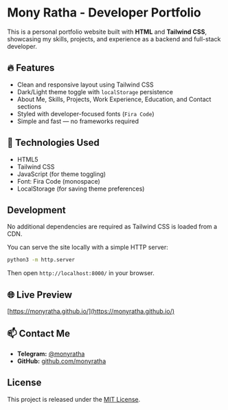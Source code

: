 # Mony Ratha - Developer Portfolio

This is a personal portfolio website built with **HTML** and **Tailwind CSS**, showcasing my skills, projects, and experience as a backend and full-stack developer.

## 🔥 Features

- Clean and responsive layout using Tailwind CSS
- Dark/Light theme toggle with `localStorage` persistence
- About Me, Skills, Projects, Work Experience, Education, and Contact sections
- Styled with developer-focused fonts (`Fira Code`)
- Simple and fast — no frameworks required

## 🧠 Technologies Used

- HTML5
- Tailwind CSS
- JavaScript (for theme toggling)
- Font: Fira Code (monospace)
- LocalStorage (for saving theme preferences)

## Development

No additional dependencies are required as Tailwind CSS is loaded from a CDN.

You can serve the site locally with a simple HTTP server:

```bash
python3 -m http.server
```

Then open `http://localhost:8000/` in your browser.

## 🌐 Live Preview
[https://monyratha.github.io/](https://monyratha.github.io/)

## 📫 Contact Me

- **Telegram:** [@monyratha](https://t.me/monyratha)
- **GitHub:** [github.com/monyratha](https://github.com/monyratha)

## License

This project is released under the [MIT License](LICENSE).
